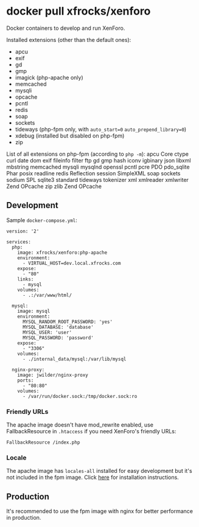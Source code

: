 # docker pull xfrocks/xenforo
Docker containers to develop and run XenForo.

Installed extensions (other than the default ones):
 * apcu
 * exif
 * gd
 * gmp
 * imagick (php-apache only)
 * memcached
 * mysqli
 * opcache
 * pcntl
 * redis
 * soap
 * sockets
 * tideways (php-fpm only, with `auto_start=0` `auto_prepend_library=0`)
 * xdebug (installed but disabled on php-fpm)
 * zip

List of all extensions on php-fpm (according to `php -m`):
apcu
Core
ctype
curl
date
dom
exif
fileinfo
filter
ftp
gd
gmp
hash
iconv
igbinary
json
libxml
mbstring
memcached
mysqli
mysqlnd
openssl
pcntl
pcre
PDO
pdo_sqlite
Phar
posix
readline
redis
Reflection
session
SimpleXML
soap
sockets
sodium
SPL
sqlite3
standard
tideways
tokenizer
xml
xmlreader
xmlwriter
Zend OPcache
zip
zlib
Zend OPcache

## Development
Sample `docker-compose.yml`:

```
version: '2'

services:
  php:
    image: xfrocks/xenforo:php-apache
    environment:
      - VIRTUAL_HOST=dev.local.xfrocks.com
    expose:
      - "80"
    links:
      - mysql
    volumes:
      - .:/var/www/html/

  mysql:
    image: mysql
    environment:
      MYSQL_RANDOM_ROOT_PASSWORD: 'yes'
      MYSQL_DATABASE: 'database'
      MYSQL_USER: 'user'
      MYSQL_PASSWORD: 'password'
    expose:
      - "3306"
    volumes:
      - ./internal_data/mysql:/var/lib/mysql

  nginx-proxy:
    image: jwilder/nginx-proxy
    ports:
      - "80:80"
    volumes:
      - /var/run/docker.sock:/tmp/docker.sock:ro
```

### Friendly URLs

The apache image doesn't have mod_rewrite enabled, use FallbackResource in `.htaccess` if you need XenForo's friendly URLs:

```
FallbackResource /index.php
```

### Locale

The apache image has `locales-all` installed for easy development but it's not included in the fpm image.
Click [here](https://github.com/gliderlabs/docker-alpine/issues/144) for installation instructions.

## Production
It's recommended to use the fpm image with nginx for better performance in production.
